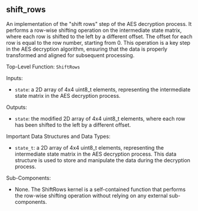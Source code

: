## shift_rows

An implementation of the "shift rows" step of the AES decryption process. It performs a row-wise shifting operation on the intermediate state matrix, where each row is shifted to the left by a different offset. The offset for each row is equal to the row number, starting from 0. This operation is a key step in the AES decryption algorithm, ensuring that the data is properly transformed and aligned for subsequent processing.

Top-Level Function: `ShiftRows`

Inputs:

- `state`: a 2D array of 4x4 uint8_t elements, representing the intermediate state matrix in the AES decryption process.

Outputs:

- `state`: the modified 2D array of 4x4 uint8_t elements, where each row has been shifted to the left by a different offset.

Important Data Structures and Data Types:

- `state_t`: a 2D array of 4x4 uint8_t elements, representing the intermediate state matrix in the AES decryption process. This data structure is used to store and manipulate the data during the decryption process.

Sub-Components:

- None. The ShiftRows kernel is a self-contained function that performs the row-wise shifting operation without relying on any external sub-components.